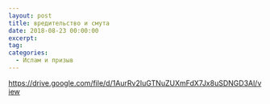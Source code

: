 ```yaml
---
layout: post
title: вредительство и смута
date: 2018-08-23 00:00:00
excerpt:
tag:
categories:
  - Ислам и призыв
---
```

https://drive.google.com/file/d/1AurRv2IuGTNuZUXmFdX7Jx8uSDNGD3Al/view